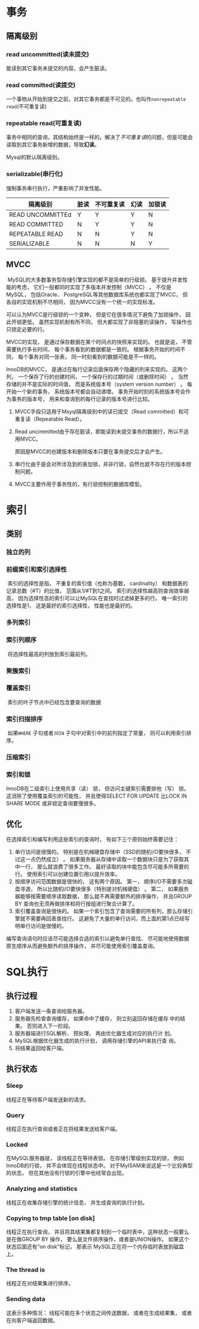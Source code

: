 # 事务

## 隔离级别

### read uncommitted(读未提交)

能读到其它事务未提交的内容，会产生脏读。

### read committed(读提交)

一个事物从开始到提交之前，对其它事务都是不可见的。也叫作`nonrepeatable read`(不可重复读)

### repeatable read(可重复读)

事务中相同的查询，其结构始终是一样的。解决了*不可重复读*的问题，但是可能会读取到其它事务新增的数据，导致**幻读**。

Mysql的默认隔离级别。

### serializable(串行化)

强制事务串行执行，严重影响了并发性能。

| 隔离级别         | 脏读 | 不可重复读 | 幻读 | 加锁读 |
| ---------------- | ---- | ---------- | ---- | ------ |
| READ UNCOMMITTEd | Y    | Y          | Y    | N      |
| READ COMMITTED   | N    | Y          | Y    | N      |
| REPEATABLE READ  | N    | N          | Y    | N      |
| SERIALIZABLE     | N    | N          | N    | Y      |

## MVCC

​        MySQL的大多数事务型存储引擎实现的都不是简单的行级锁。 基于提升并发性能的考虑， 它们一般都同时实现了多版本并发控制（MVCC） 。 不仅是MySQL， 包括Oracle、 PostgreSQL等其他数据库系统也都实现了MVCC， 但各自的实现机制不尽相同， 因为MVCC没有一个统一的实现标准。

可以认为MVCC是行级锁的一个变种， 但是它在很多情况下避免了加锁操作， 因此开销更低。 虽然实现机制有所不同， 但大都实现了非阻塞的读操作， 写操作也只锁定必要的行。

MVCC的实现， 是通过保存数据在某个时间点的快照来实现的。 也就是说， 不管需要执行多长时间， 每个事务看到的数据都是一致的。 根据事务开始的时间不同， 每个事务对同一张表， 同一时刻看到的数据可能是不一样的。

InnoDB的MVCC， 是通过在每行记录后面保存两个隐藏的列来实现的。 这两个列， 一个保存了行的创建时间， 一个保存行的过期时间（或删除时间） 。 当然存储的并不是实际的时间值， 而是系统版本号（system version number） 。 每开始一个新的事务， 系统版本号都会自动递增。 事务开始时刻的系统版本号会作为事务的版本号， 用来和查询到的每行记录的版本号进行比较。 

1. MVCC手段只适用于Msyql隔离级别中的读已提交（Read committed）和可重复读（Repeatable Read）。

2. Read uncimmitted由于存在脏读，即能读到未提交事务的数据行，所以不适用MVCC。

   原因是MVCC的创建版本和删除版本只要在事务提交后才会产生。

3. 串行化由于是会对所涉及到的表加锁，并非行锁，自然也就不存在行的版本控制问题。

4. MVCC主要作用于事务性的，有行锁控制的数据库模型。

# 索引

## 类别

### 独立的列

### 前缀索引和索引选择性

​        索引的选择性是指， 不重复的索引值（也称为基数， cardinality） 和数据表的记录总数（#T）的比值， 范围从1/#T到1之间。 索引的选择性越高则查询效率越高， 因为选择性高的索引可以让MySQL在查找时过滤掉更多的行。 唯一索引的选择性是1， 这是最好的索引选择性， 性能也是最好的。  

### 多列索引

### 索引列顺序

​        将选择性最高的列放到索引最前列。  

### 聚簇索引

### 覆盖索引

​        索引的叶子节点中已经包含要查询的数据 

### 索引扫描排序

​        如果`WHERE` 子句或者`JOIN` 子句中对索引中的前列指定了常量，   则可以利用索引排序。

### 压缩索引

### 索引和锁

InnoDB在二级索引上使用共享（读） 锁， 但访问主键索引需要排他（写） 锁。 这消除了使用覆盖索引的可能性， 并且使得SELECT FOR UPDATE 比LOCK IN SHARE MODE 或非锁定查询要慢很多。  

## 优化

在选择索引和编写利用这些索引的查询时， 有如下三个原则始终需要记住：

1. 单行访问是很慢的。 特别是在机械硬盘存储中（SSD的随机I/O要快很多， 不过这一点仍然成立） 。 如果服务器从存储中读取一个数据块只是为了获取其中一行， 那么就浪费了很多工作。 最好读取的块中能包含尽可能多所需要的行。 使用索引可以创建位置引用以提升效率。
2. 按顺序访问范围数据是很快的， 这有两个原因。 第一， 顺序I/O不需要多次磁盘寻道， 所以比随机I/O要快很多（特别是对机械硬盘） 。 第二， 如果服务器能够按需要顺序读取数据， 那么就不再需要额外的排序操作， 并且GROUP BY 查询也无须再做排序和将行按组进行聚合计算了。
3. 索引覆盖查询是很快的。 如果一个索引包含了查询需要的所有列，那么存储引擎就不需要再回表查找行。 这避免了大量的单行访问，而上面的第1点已经写明单行访问是很慢的。  

编写查询语句时应该尽可能选择合适的索引以避免单行查找、 尽可能地使用数据原生顺序从而避免额外的排序操作， 并尽可能使用索引覆盖查询。  

# SQL执行

## 执行过程

1. 客户端发送一条查询给服务器。
2. 服务器先检查查询缓存， 如果命中了缓存， 则立刻返回存储在缓存
   中的结果。 否则进入下一阶段。
3. 服务器端进行SQL解析、 预处理， 再由优化器生成对应的执行计
   划。
4. MySQL根据优化器生成的执行计划， 调用存储引擎的API来执行查
   询。
5. 将结果返回给客户端。  

## 执行状态

### Sleep

线程正在等待客户端发送新的请求。

### Query

线程正在执行查询或者正在将结果发送给客户端。

### Locked

在MySQL服务器层， 该线程正在等待表锁。 在存储引擎级别实现的锁， 例如InnoDB的行锁， 并不会体现在线程状态中。 对于MyISAM来说这是一个比较典型的状态， 但在其他没有行锁的引擎中也经常会出现。

### Analyzing and statistics

线程正在收集存储引擎的统计信息， 并生成查询的执行计划。

### Copying to tmp table [on disk]

线程正在执行查询， 并且将其结果集都复制到一个临时表中，这种状态一般要么是在做GROUP BY 操作， 要么是文件排序操作，或者是UNION操作。 如果这个状态后面还有“on disk”标记， 那表示
MySQL正在将一个内存临时表放到磁盘上。

### The thread is

线程正在对结果集进行排序。

### Sending data

这表示多种情况： 线程可能在多个状态之间传送数据， 或者在生成结果集， 或者在向客户端返回数据。  